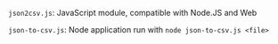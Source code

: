 `json2csv.js`: JavaScript module, compatible with Node.JS and Web

`json-to-csv.js`: Node application run with `node json-to-csv.js <file>`
